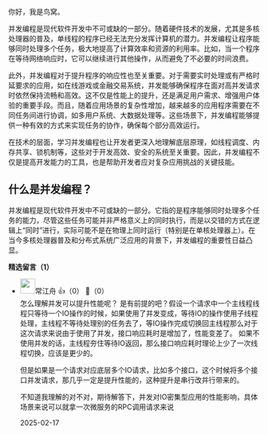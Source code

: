 你好，我是鸟窝。

并发编程是现代软件开发中不可或缺的一部分。随着硬件技术的发展，尤其是多核处理器的普及，单线程的程序已经无法充分发挥计算机的潜力。并发编程让程序能够同时处理多个任务，极大地提高了计算效率和资源的利用率。比如，当一个程序在等待网络响应时，它可以继续进行其他操作，从而避免了不必要的时间浪费。

此外，并发编程对于提升程序的响应性也至关重要。对于需要实时处理或有严格时延要求的应用，如在线游戏或金融交易系统，并发能够确保程序在面对高并发请求时依然保持流畅和高效。这不仅是性能上的提升，还是满足用户需求、增强用户体验的重要手段。而且，随着应用场景的复杂性增加，越来越多的应用程序需要在不同任务间进行协调，如多用户系统、大数据处理等。这些场景下，并发编程能够提供一种有效的方式来实现任务的协作，确保每个部分高效运行。

在技术的层面，学习并发编程也让开发者更深入地理解底层原理，如线程调度、内存共享、锁机制等，这些对于开发高效、安全的系统至关重要。因此，并发编程不仅是提高开发能力的工具，也是帮助开发者应对复杂应用挑战的关键技能。

## 什么是并发编程？

并发编程是现代软件开发中不可或缺的一部分。它指的是程序能够同时处理多个任务的能力，尽管这些任务可能并非严格意义上的同时执行，而是以交错的方式在逻辑上“同时”进行，实际可能不是在物理上同时运行（特别是在单核处理器上）。在当今多核处理器普及和分布式系统广泛应用的背景下，并发编程的重要性日益凸显。
<div><strong>精选留言（1）</strong></div><ul>
<li><img src="https://static001.geekbang.org/account/avatar/00/0f/bc/fe/b43be33e.jpg" width="30px"><span>常江舟</span> 👍（0） 💬（0）<div>怎么理解并发可以提升性能呢？ 是有前提的吧？假设一个请求中一个主线程线程只等待一个IO操作的时候，如果使用了并发变成，等待IO的操作使用子线程处理，主线程不等待处理别的任务去了，等IO操作完成切换回主线程那么对于这次请求来说由于使用了并发，接口响应耗时是增加了，性能变差了。 如果不使用并发的话，主线程夯住等待IO返回，那么接口响应耗时理论上少了一次线程切换，应该是更少的。

但是如果是一个请求对应底层多个IO请求，比如多个接口，这个时候将多个接口并发请求，那几乎一定是提升性能的，这种提升是串行改并行带来的。

不知道我理解的对不对，期待解答下，并发对IO密集型应用的性能影响，具体场景来说可以就拿一次微服务的RPC调用请求来说</div>2025-02-17</li><br/>
</ul>